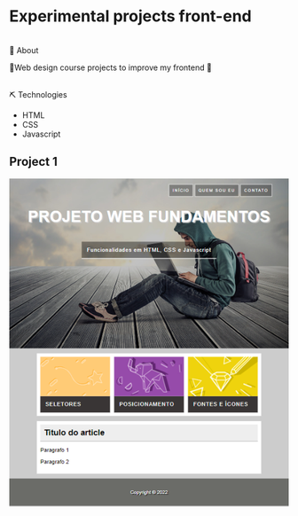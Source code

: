 # Experimental projects front-end


<br>
📕 About

<br>

🚀Web design course projects to improve my frontend 🚀

<br>
⛏ Technologies

<br>

- HTML
- CSS
- Javascript

<h2>Project 1</h2>

<img src="./projeto1-CSS/concluido.png" ></img>


